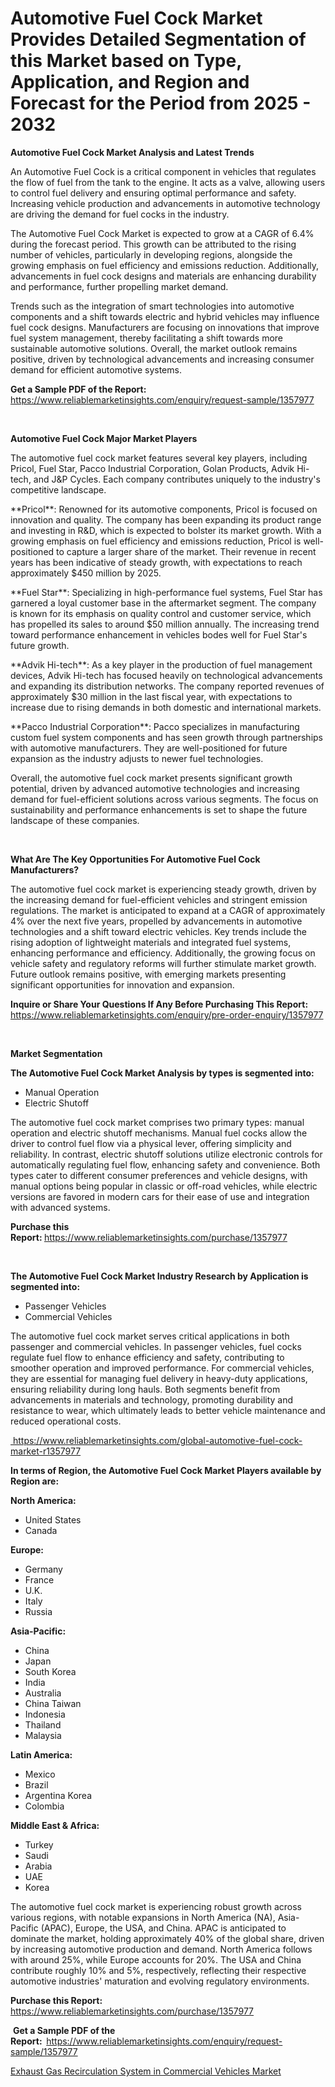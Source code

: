 <p><h1>Automotive Fuel Cock Market Provides Detailed Segmentation of this Market based on Type, Application, and Region and Forecast for the Period from 2025 - 2032</h1></p><p><strong>Automotive Fuel Cock Market Analysis and Latest Trends</strong></p>
<p><p>An Automotive Fuel Cock is a critical component in vehicles that regulates the flow of fuel from the tank to the engine. It acts as a valve, allowing users to control fuel delivery and ensuring optimal performance and safety. Increasing vehicle production and advancements in automotive technology are driving the demand for fuel cocks in the industry.</p><p>The Automotive Fuel Cock Market is expected to grow at a CAGR of 6.4% during the forecast period. This growth can be attributed to the rising number of vehicles, particularly in developing regions, alongside the growing emphasis on fuel efficiency and emissions reduction. Additionally, advancements in fuel cock designs and materials are enhancing durability and performance, further propelling market demand. </p><p>Trends such as the integration of smart technologies into automotive components and a shift towards electric and hybrid vehicles may influence fuel cock designs. Manufacturers are focusing on innovations that improve fuel system management, thereby facilitating a shift towards more sustainable automotive solutions. Overall, the market outlook remains positive, driven by technological advancements and increasing consumer demand for efficient automotive systems.</p></p>
<p><strong>Get a Sample PDF of the Report:&nbsp;</strong> <a href="https://www.reliablemarketinsights.com/enquiry/request-sample/1357977?utm_campaign=3011&utm_medium=2&utm_source=Github&utm_content=ia&utm_term=30032025&utm_id=automotive-fuel-cock">https://www.reliablemarketinsights.com/enquiry/request-sample/1357977</a></p>
<p>&nbsp;</p>
<p><strong>Automotive Fuel Cock Major Market Players</strong></p>
<p><p>The automotive fuel cock market features several key players, including Pricol, Fuel Star, Pacco Industrial Corporation, Golan Products, Advik Hi-tech, and J&P Cycles. Each company contributes uniquely to the industry's competitive landscape.</p><p>**Pricol**: Renowned for its automotive components, Pricol is focused on innovation and quality. The company has been expanding its product range and investing in R&D, which is expected to bolster its market growth. With a growing emphasis on fuel efficiency and emissions reduction, Pricol is well-positioned to capture a larger share of the market. Their revenue in recent years has been indicative of steady growth, with expectations to reach approximately $450 million by 2025.</p><p>**Fuel Star**: Specializing in high-performance fuel systems, Fuel Star has garnered a loyal customer base in the aftermarket segment. The company is known for its emphasis on quality control and customer service, which has propelled its sales to around $50 million annually. The increasing trend toward performance enhancement in vehicles bodes well for Fuel Star's future growth.</p><p>**Advik Hi-tech**: As a key player in the production of fuel management devices, Advik Hi-tech has focused heavily on technological advancements and expanding its distribution networks. The company reported revenues of approximately $30 million in the last fiscal year, with expectations to increase due to rising demands in both domestic and international markets.</p><p>**Pacco Industrial Corporation**: Pacco specializes in manufacturing custom fuel system components and has seen growth through partnerships with automotive manufacturers. They are well-positioned for future expansion as the industry adjusts to newer fuel technologies.</p><p>Overall, the automotive fuel cock market presents significant growth potential, driven by advanced automotive technologies and increasing demand for fuel-efficient solutions across various segments. The focus on sustainability and performance enhancements is set to shape the future landscape of these companies.</p></p>
<p>&nbsp;</p>
<p><strong>What Are The Key Opportunities For Automotive Fuel Cock Manufacturers?</strong></p>
<p><p>The automotive fuel cock market is experiencing steady growth, driven by the increasing demand for fuel-efficient vehicles and stringent emission regulations. The market is anticipated to expand at a CAGR of approximately 4% over the next five years, propelled by advancements in automotive technologies and a shift toward electric vehicles. Key trends include the rising adoption of lightweight materials and integrated fuel systems, enhancing performance and efficiency. Additionally, the growing focus on vehicle safety and regulatory reforms will further stimulate market growth. Future outlook remains positive, with emerging markets presenting significant opportunities for innovation and expansion.</p></p>
<p><strong>Inquire or Share Your Questions If Any Before Purchasing This Report:</strong> <a href="https://www.reliablemarketinsights.com/enquiry/pre-order-enquiry/1357977?utm_campaign=3011&utm_medium=2&utm_source=Github&utm_content=ia&utm_term=30032025&utm_id=automotive-fuel-cock">https://www.reliablemarketinsights.com/enquiry/pre-order-enquiry/1357977</a></p>
<p>&nbsp;</p>
<p><strong>Market Segmentation</strong></p>
<p><strong>The Automotive Fuel Cock Market Analysis by types is segmented into:</strong></p>
<p><ul><li>Manual Operation</li><li>Electric Shutoff</li></ul></p>
<p><p>The automotive fuel cock market comprises two primary types: manual operation and electric shutoff mechanisms. Manual fuel cocks allow the driver to control fuel flow via a physical lever, offering simplicity and reliability. In contrast, electric shutoff solutions utilize electronic controls for automatically regulating fuel flow, enhancing safety and convenience. Both types cater to different consumer preferences and vehicle designs, with manual options being popular in classic or off-road vehicles, while electric versions are favored in modern cars for their ease of use and integration with advanced systems.</p></p>
<p><strong>Purchase this Report:&nbsp;</strong><a href="https://www.reliablemarketinsights.com/purchase/1357977?utm_campaign=3011&utm_medium=2&utm_source=Github&utm_content=ia&utm_term=30032025&utm_id=automotive-fuel-cock">https://www.reliablemarketinsights.com/purchase/1357977</a></p>
<p>&nbsp;</p>
<p><strong>The Automotive Fuel Cock Market Industry Research by Application is segmented into:</strong></p>
<p><ul><li>Passenger Vehicles</li><li>Commercial Vehicles</li></ul></p>
<p><p>The automotive fuel cock market serves critical applications in both passenger and commercial vehicles. In passenger vehicles, fuel cocks regulate fuel flow to enhance efficiency and safety, contributing to smoother operation and improved performance. For commercial vehicles, they are essential for managing fuel delivery in heavy-duty applications, ensuring reliability during long hauls. Both segments benefit from advancements in materials and technology, promoting durability and resistance to wear, which ultimately leads to better vehicle maintenance and reduced operational costs.</p></p>
<p><a href="https://www.reliablemarketinsights.com/global-automotive-fuel-cock-market-r1357977?utm_campaign=3011&utm_medium=2&utm_source=Github&utm_content=ia&utm_term=30032025&utm_id=automotive-fuel-cock">&nbsp;https://www.reliablemarketinsights.com/global-automotive-fuel-cock-market-r1357977</a></p>
<p><strong>In terms of Region, the Automotive Fuel Cock Market Players available by Region are:</strong></p>
<p>
    <p> <strong> North America: </strong>
        <ul>
            <li>United States</li>
            <li>Canada</li>
        </ul>
        </p> 
    <p> <strong> Europe: </strong>
        <ul>
            <li>Germany</li>
            <li>France</li>
            <li>U.K.</li>
            <li>Italy</li>
            <li>Russia</li>
        </ul>
        </p> 
    <p> <strong> Asia-Pacific: </strong>
        <ul>
            <li>China</li>
            <li>Japan</li>
            <li>South Korea</li>
            <li>India</li>
            <li>Australia</li>
            <li>China Taiwan</li>
            <li>Indonesia</li>
            <li>Thailand</li>
            <li>Malaysia</li>
        </ul>
        </p> 
    <p> <strong> Latin America: </strong>
        <ul>
            <li>Mexico</li>
            <li>Brazil</li>
            <li>Argentina Korea</li>
            <li>Colombia</li>
        </ul>
        </p> 
    <p> <strong> Middle East & Africa: </strong>
        <ul>
            <li>Turkey</li>
            <li>Saudi</li>
            <li>Arabia</li>
            <li>UAE</li>
            <li>Korea</li>
        </ul>
    </p>
    </p>
<p><p>The automotive fuel cock market is experiencing robust growth across various regions, with notable expansions in North America (NA), Asia-Pacific (APAC), Europe, the USA, and China. APAC is anticipated to dominate the market, holding approximately 40% of the global share, driven by increasing automotive production and demand. North America follows with around 25%, while Europe accounts for 20%. The USA and China contribute roughly 10% and 5%, respectively, reflecting their respective automotive industries' maturation and evolving regulatory environments.</p></p>
<p><strong>Purchase this Report: </strong><a href="https://www.reliablemarketinsights.com/purchase/1357977?utm_campaign=3011&utm_medium=2&utm_source=Github&utm_content=ia&utm_term=30032025&utm_id=automotive-fuel-cock">https://www.reliablemarketinsights.com/purchase/1357977</a></p>
<p>&nbsp;<strong>Get a Sample PDF of the Report:&nbsp;&nbsp;</strong><a href="https://www.reliablemarketinsights.com/enquiry/request-sample/1357977?utm_campaign=3011&utm_medium=2&utm_source=Github&utm_content=ia&utm_term=30032025&utm_id=automotive-fuel-cock">https://www.reliablemarketinsights.com/enquiry/request-sample/1357977</a></p>
<p><strong></strong></p>
<p><p><a href="https://github.com/kaddahblejc/Market-Research-Report-List-1/blob/main/exhaust-gas-recirculation-system-in-commercial-vehicles-market.md?utm_campaign=3011&utm_medium=2&utm_source=Github&utm_content=ia&utm_term=30032025&utm_id=automotive-fuel-cock">Exhaust Gas Recirculation System in Commercial Vehicles Market</a></p></p>